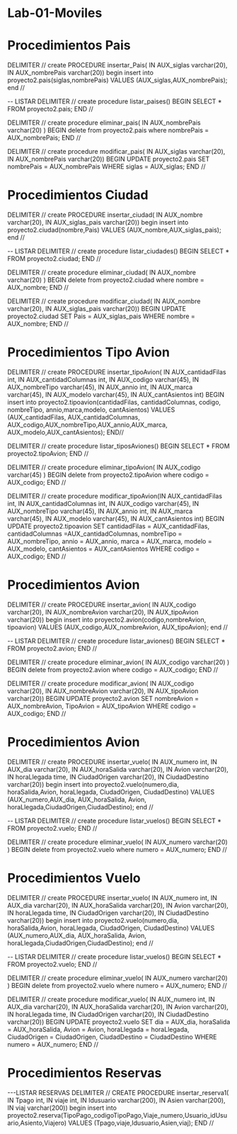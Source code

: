 # Lab-01-Moviles

# Procedimientos Pais

DELIMITER // 
create PROCEDURE insertar_Pais(
IN  AUX_siglas varchar(20), 
IN AUX_nombrePais varchar(20))
begin
insert into proyecto2.pais(siglas,nombrePais)
VALUES (AUX_siglas,AUX_nombrePais);
end //


-- LISTAR
DELIMITER //
create procedure listar_paises()
BEGIN 
	SELECT * FROM proyecto2.pais;
END //


DELIMITER //
create procedure eliminar_pais(
IN AUX_nombrePais varchar(20)
)
BEGIN 
	delete from proyecto2.pais 
    where nombrePais = AUX_nombrePais;
END //

DELIMITER //
create procedure modificar_pais(
IN  AUX_siglas varchar(20), 
IN AUX_nombrePais varchar(20))
BEGIN
UPDATE proyecto2.pais
SET
nombrePais = AUX_nombrePais WHERE siglas =  AUX_siglas;
END //


# Procedimientos Ciudad

DELIMITER // 
create PROCEDURE insertar_ciudad(
IN  AUX_nombre varchar(20), 
IN AUX_siglas_pais varchar(20))
begin
insert into proyecto2.ciudad(nombre,Pais)
VALUES (AUX_nombre,AUX_siglas_pais);
end //

-- LISTAR
DELIMITER //
create procedure listar_ciudades()
BEGIN 
	SELECT * FROM proyecto2.ciudad;
END //


DELIMITER //
create procedure eliminar_ciudad(
IN AUX_nombre varchar(20)
)
BEGIN 
	delete from proyecto2.ciudad 
    where nombre = AUX_nombre;
END //


DELIMITER // 
create procedure modificar_ciudad(
 IN AUX_nombre varchar(20), 
 IN AUX_siglas_pais varchar(20))
BEGIN
UPDATE proyecto2.ciudad
SET
Pais = AUX_siglas_pais WHERE nombre =  AUX_nombre;
END //

# Procedimientos Tipo Avion
DELIMITER // 
create PROCEDURE  insertar_tipoAvion(
IN AUX_cantidadFilas int,
IN AUX_cantidadColumnas int,
IN AUX_codigo varchar(45),
IN AUX_nombreTipo varchar(45),
IN AUX_annio int,
IN AUX_marca varchar(45),
IN AUX_modelo varchar(45),
IN AUX_cantAsientos int)
BEGIN
insert into proyecto2.tipoavion(cantidadFilas, 
cantidadColumnas, codigo, nombreTipo,
annio,marca,modelo, cantAsientos)
VALUES (AUX_cantidadFilas, AUX_cantidadColumnas,
AUX_codigo,AUX_nombreTipo,AUX_annio,AUX_marca,
AUX_modelo,AUX_cantAsientos);
END//

DELIMITER //
create procedure listar_tiposAviones()
BEGIN 
	SELECT * FROM proyecto2.tipoAvion;
END //


DELIMITER //
create procedure eliminar_tipoAvion(
IN AUX_codigo varchar(45)
)
BEGIN 
	delete from proyecto2.tipoAvion 
    where codigo = AUX_codigo;
END //

DELIMITER // 
create procedure modificar_tipoAvion(IN AUX_cantidadFilas int, 
IN AUX_cantidadColumnas int, 
IN AUX_codigo varchar(45), IN AUX_nombreTipo varchar(45),
 IN AUX_annio int, IN AUX_marca varchar(45), IN AUX_modelo varchar(45), 
 IN AUX_cantAsientos int)
BEGIN
UPDATE proyecto2.tipoavion
SET
cantidadFilas = AUX_cantidadFilas,
cantidadColumnas =AUX_cantidadColumnas,
nombreTipo  = AUX_nombreTipo,
annio = AUX_annio,
marca = AUX_marca,
modelo = AUX_modelo,
cantAsientos =  AUX_cantAsientos
 WHERE codigo =  AUX_codigo;
END //

# Procedimientos Avion
DELIMITER // 
create PROCEDURE insertar_avion(
IN  AUX_codigo varchar(20), 
IN AUX_nombreAvion varchar(20),
IN AUX_tipoAvion varchar(20))
begin
insert into proyecto2.avion(codigo,nombreAvion, tipoavion)
VALUES (AUX_codigo,AUX_nombreAvion, AUX_tipoAvion);
end //

-- LISTAR
DELIMITER //
create procedure listar_aviones()
BEGIN 
	SELECT * FROM proyecto2.avion;
END //


DELIMITER //
create procedure eliminar_avion(
IN AUX_codigo varchar(20)
)
BEGIN 
	delete from proyecto2.avion 
    where codigo = AUX_codigo;
END //

DELIMITER // 
create procedure modificar_avion(
IN AUX_codigo varchar(20),
 IN AUX_nombreAvion varchar(20), 
 IN AUX_tipoAvion varchar(20))
BEGIN
UPDATE proyecto2.avion
SET
nombreAvion = AUX_nombreAvion,
TipoAvion = AUX_tipoAvion WHERE codigo =  AUX_codigo;
END //


# Procedimientos Avion

DELIMITER // 
create PROCEDURE insertar_vuelo(
IN  AUX_numero int, 
IN AUX_dia varchar(20),
IN AUX_horaSalida varchar(20),
IN Avion varchar(20),
IN horaLlegada time,
IN CiudadOrigen varchar(20),
IN CiudadDestino varchar(20))
begin
insert into proyecto2.vuelo(numero,dia, horaSalida,Avion,
horaLlegada,  CiudadOrigen, CiudadDestino)
VALUES (AUX_numero,AUX_dia, AUX_horaSalida, Avion, horaLlegada,CiudadOrigen,CiudadDestino);
end //



-- LISTAR
DELIMITER //
create procedure listar_vuelos()
BEGIN 
	SELECT * FROM proyecto2.vuelo;
END //


DELIMITER //
create procedure eliminar_vuelo(
IN AUX_numero varchar(20)
)
BEGIN 
	delete from proyecto2.vuelo 
    where numero = AUX_numero;
END //

# Procedimientos Vuelo

DELIMITER // 
create PROCEDURE insertar_vuelo(
IN  AUX_numero int, 
IN AUX_dia varchar(20),
IN AUX_horaSalida varchar(20),
IN Avion varchar(20),
IN horaLlegada time,
IN CiudadOrigen varchar(20),
IN CiudadDestino varchar(20))
begin
insert into proyecto2.vuelo(numero,dia, horaSalida,Avion,
horaLlegada,  CiudadOrigen, CiudadDestino)
VALUES (AUX_numero,AUX_dia, AUX_horaSalida, Avion, horaLlegada,CiudadOrigen,CiudadDestino);
end //



-- LISTAR
DELIMITER //
create procedure listar_vuelos()
BEGIN 
	SELECT * FROM proyecto2.vuelo;
END //


DELIMITER //
create procedure eliminar_vuelo(
IN AUX_numero varchar(20)
)
BEGIN 
	delete from proyecto2.vuelo 
    where numero = AUX_numero;
END //

DELIMITER // 
create procedure modificar_vuelo(
IN AUX_numero int, IN AUX_dia varchar(20), 
IN AUX_horaSalida varchar(20), IN Avion varchar(20), 
IN horaLlegada time, IN CiudadOrigen varchar(20), 
IN CiudadDestino varchar(20))
BEGIN
UPDATE proyecto2.vuelo
SET
dia = AUX_dia,
horaSalida = AUX_horaSalida,
Avion = Avion,
horaLlegada = horaLlegada,
CiudadOrigen = CiudadOrigen,
CiudadDestino = CiudadDestino
 WHERE numero =  AUX_numero;
END //

# Procedimientos Reservas

---LISTAR RESERVAS
DELIMITER //
CREATE PROCEDURE insertar_reserva1(
IN  Tpago int, 
IN viaje int,
IN  Idusuario varchar(200),
IN  Asien varchar(200),
IN  viaj varchar(200))
begin
insert into proyecto2.reserva(TipoPago_codigoTipoPago,Viaje_numero,Usuario_idUsuario,Asiento,Viajero)
VALUES (Tpago,viaje,Idusuario,Asien,viaj);
END //


